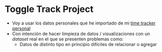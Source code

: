 # Toggle Track Project

- Voy a usar los datos personales que he importado de mi [time tracker personal](https://track.toggl.com/)
- Con intención de hacer limpieza de datos / visualizaciones con un *dataset* real en el que se presenten problemas como:
    - Datos de distinto tipo en principio difíciles de relacionar o agregar
